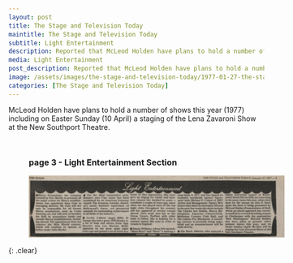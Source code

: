 ```yaml
---
layout: post
title: The Stage and Television Today
maintitle: The Stage and Television Today
subtitle: Light Entertainment
description: Reported that McLeod Holden have plans to hold a number of shows this year including on Easter Sunday (10 April 1977) a staging of the Lena Zavaroni Show at the New Southport Theatre.
media: Light Entertainment
post_description: Reported that McLeod Holden have plans to hold a number of shows this year including on Easter Sunday (10 April 1977) a staging of the Lena Zavaroni Show at the New Southport Theatre.
image: /assets/images/the-stage-and-television-today/1977-01-27-the-stage-and-television-today-page-03-cropped.jpg
categories: [The Stage and Television Today]
---
```


McLeod Holden have plans to hold a number of shows this year (1977) including on Easter Sunday (10 April) a staging of the Lena Zavaroni Show at the New Southport Theatre.

<figure class="fig1">
<figcaption>
<h3 id="page-3">page 3 - Light Entertainment Section</h3>
</figcaption>
<a href="/assets/images/the-stage-and-television-today/1977-01-27-the-stage-and-television-today-page-03-cropped.jpg"><img src="/assets/images/the-stage-and-television-today/1977-01-27-the-stage-and-television-today-page-03-cropped.jpg" class="full-width zoom-in"></a>
</figure>

<br />{: .clear}

<style>
.fig1 {float:left; width:100%;}

figcaption {float:left; width:100%;}
</style>

